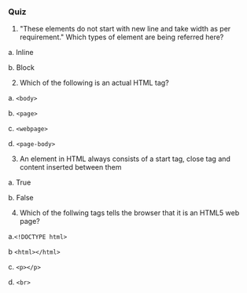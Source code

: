 

### Quiz

 1. "These elements do not start with new line and take width as per requirement." Which types of element are being referred here?

 a. Inline 

 b. Block

 2. Which of the following is an actual HTML tag?

 a. `<body>` 
 
 b. `<page>`
 
 c.  `<webpage>`
 
 d. `<page-body>`
 
 3. An element in HTML always consists of a start tag, close tag and content inserted between them

a. True

b. False 
 
 4. Which of the follwing tags tells the browser that it is an HTML5 web page?

 a.`<!DOCTYPE html>` 
 
 b `<html></html>`
 
 c. `<p></p>`
 
 d. `<br>`

